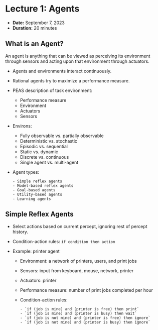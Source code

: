 # Lecture 1: Agents

- **Date:** September 7, 2023
- **Duration:** 20 minutes

## What is an Agent?

An agent is anything that can be viewed as perceiving its environment through sensors and acting upon that environment through actuators.

- Agents and environments interact continuously.

- Rational agents try to maximize a performance measure.

- PEAS description of task environment:

  - Performance measure
  - Environment
  - Actuators
  - Sensors

- Environs:

  - Fully observable vs. partially observable
  - Deterministic vs. stochastic
  - Episodic vs. sequential
  - Static vs. dynamic
  - Discrete vs. continuous
  - Single agent vs. multi-agent

- Agent types:
    
      - Simple reflex agents
      - Model-based reflex agents
      - Goal-based agents
      - Utility-based agents
      - Learning agents

## Simple Reflex Agents

- Select actions based on current percept, ignoring rest of percept history.

- Condition-action rules: `if condition then action`

- Example: printer agent

  - Environment: a network of printers, users, and print jobs

  - Sensors: input from keyboard, mouse, network, printer

  - Actuators: printer

  - Performance measure: number of print jobs completed per hour

  - Condition-action rules:
    
        - `if (job is mine) and (printer is free) then print`
        - `if (job is mine) and (printer is busy) then wait`
        - `if (job is not mine) and (printer is free) then ignore`
        - `if (job is not mine) and (printer is busy) then ignore`
